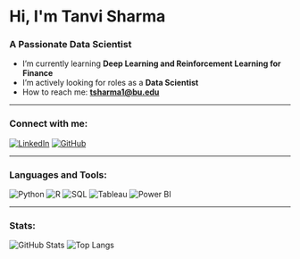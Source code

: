 # Hi, I'm Tanvi Sharma

### A Passionate Data Scientist

-  I’m currently learning **Deep Learning and Reinforcement Learning for Finance**
-  I’m actively looking for roles as a **Data Scientist**
-  How to reach me: **[tsharma1@bu.edu](mailto:tsharma1@bu.edu)**
  
---

### Connect with me:
[![LinkedIn](https://img.shields.io/badge/LinkedIn-blue?style=for-the-badge&logo=linkedin)](https://www.linkedin.com/in/tanvi-sharma-809562173/)
[![GitHub](https://img.shields.io/badge/GitHub-black?style=for-the-badge&logo=github)](https://github.com/tanvisharmaaa)

---

### Languages and Tools:
![Python](https://img.shields.io/badge/Python-blue?style=for-the-badge&logo=python)
![R](https://img.shields.io/badge/R-blue?style=for-the-badge&logo=R)
![SQL](https://img.shields.io/badge/SQL-black?style=for-the-badge&logo=postgresql)
![Tableau](https://img.shields.io/badge/Tableau-orange?style=for-the-badge&logo=tableau)
![Power BI](https://img.shields.io/badge/PowerBI-yellow?style=for-the-badge&logo=powerbi)

---


### Stats:
![GitHub Stats](https://github-readme-stats.vercel.app/api?username=tanvisharmaaa&show_icons=true&theme=radical)
![Top Langs](https://github-readme-stats.vercel.app/api/top-langs/?username=tanvisharmaaa&layout=compact&theme=radical)
